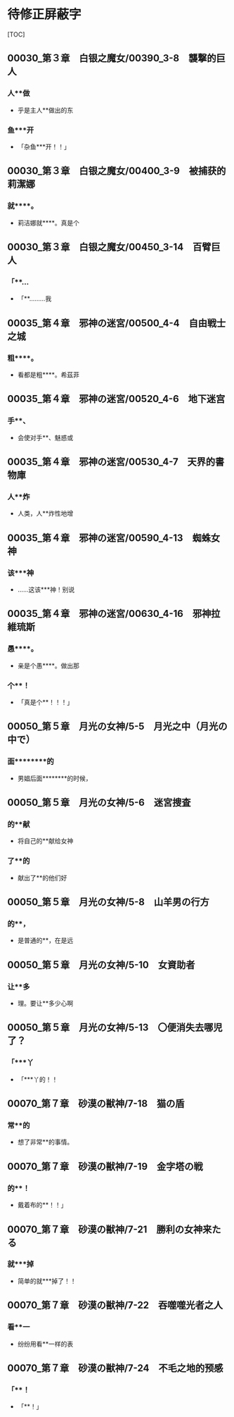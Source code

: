# 待修正屏蔽字

[TOC]

## 00030_第３章　白银之魔女/00390_3-8　襲撃的巨人

### 人**做

- 乎是主人**做出的东

### 鱼***开

- 「杂鱼***开！！」


## 00030_第３章　白银之魔女/00400_3-9　被捕获的莉潔娜

### 就****。

- 莉洁娜就****。真是个


## 00030_第３章　白银之魔女/00450_3-14　百臂巨人

### 「**…

- 「**………我


## 00035_第４章　邪神の迷宮/00500_4-4　自由戦士之城

### 粗****。

- 看都是粗****。希茲菲


## 00035_第４章　邪神の迷宮/00520_4-6　地下迷宫

### 手**、

- 会使对手**、魅惑或


## 00035_第４章　邪神の迷宮/00530_4-7　天界的書物庫

### 人**炸

- 人类，人**炸性地增


## 00035_第４章　邪神の迷宮/00590_4-13　蜘蛛女神

### 该***神

- ……这该***神！别说


## 00035_第４章　邪神の迷宮/00630_4-16　邪神拉維琉斯

### 愚****。

- 亲是个愚****。做出那

### 个**！

- 「真是个**！！！」


## 00050_第５章　月光の女神/5-5　月光之中（月光の中で）

### 面********的

- 男娼后面********的时候，


## 00050_第５章　月光の女神/5-6　迷宮捜査

### 的**献

- 将自己的**献给女神

### 了**的

- 献出了**的他们好


## 00050_第５章　月光の女神/5-8　山羊男の行方

### 的**，

- 是普通的**，在是远


## 00050_第５章　月光の女神/5-10　女資助者

### 让**多

- 理。要让**多少心啊


## 00050_第５章　月光の女神/5-13　〇便消失去哪児了？

### 「***丫

- 「***丫的！！


## 00070_第７章　砂漠の獣神/7-18　猫の盾

### 常**的

- 想了非常**的事情。


## 00070_第７章　砂漠の獣神/7-19　金字塔の戦

### 的**！

- 戴着布的**！！」


## 00070_第７章　砂漠の獣神/7-21　勝利の女神来たる

### 就***掉

- 简单的就***掉了！！


## 00070_第７章　砂漠の獣神/7-22　吞噬噬光者之人

### 看**一

- 纷纷用看**一样的表


## 00070_第７章　砂漠の獣神/7-24　不毛之地的预感

### 「**！

- 「**！」
